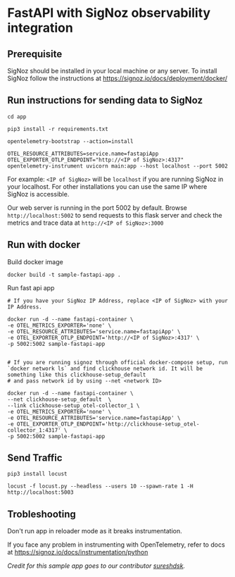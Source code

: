 # FastAPI with SigNoz observability integration
## Prerequisite
SigNoz should be installed in your local machine or any server. To install SigNoz follow the instructions at https://signoz.io/docs/deployment/docker/


## Run instructions for sending data to SigNoz

```
cd app
```

```
pip3 install -r requirements.txt
```

```
opentelemetry-bootstrap --action=install
```

```
OTEL_RESOURCE_ATTRIBUTES=service.name=fastapiApp OTEL_EXPORTER_OTLP_ENDPOINT="http://<IP of SigNoz>:4317" opentelemetry-instrument uvicorn main:app --host localhost --port 5002
```

For example:
`<IP of SigNoz>` will be `localhost` if you are running SigNoz in your localhost. For other installations you can use the same IP where SigNoz is accessible.

Our web server is running in the port 5002 by default. Browse `http://localhost:5002` to send requests to this flask server and check the metrics and trace data at `http://<IP of SigNoz>:3000`


## Run with docker
Build docker image
```
docker build -t sample-fastapi-app .
```

Run fast api app
```
# If you have your SigNoz IP Address, replace <IP of SigNoz> with your IP Address. 

docker run -d --name fastapi-container \
-e OTEL_METRICS_EXPORTER='none' \
-e OTEL_RESOURCE_ATTRIBUTES='service.name=fastapiApp' \
-e OTEL_EXPORTER_OTLP_ENDPOINT='http://<IP of SigNoz>:4317' \
-p 5002:5002 sample-fastapi-app


# If you are running signoz through official docker-compose setup, run `docker network ls` and find clickhouse network id. It will be something like this clickhouse-setup_default 
# and pass network id by using --net <network ID>

docker run -d --name fastapi-container \ 
--net clickhouse-setup_default  \ 
--link clickhouse-setup_otel-collector_1 \
-e OTEL_METRICS_EXPORTER='none' \
-e OTEL_RESOURCE_ATTRIBUTES='service.name=fastapiApp' \
-e OTEL_EXPORTER_OTLP_ENDPOINT='http://clickhouse-setup_otel-collector_1:4317' \
-p 5002:5002 sample-fastapi-app

```


## Send Traffic 
```
pip3 install locust
```

```
locust -f locust.py --headless --users 10 --spawn-rate 1 -H http://localhost:5003
```


## Trobleshooting
Don't run app in reloader mode as it breaks instrumentation.

If you face any problem in instrumenting with OpenTelemetry, refer to docs at 
https://signoz.io/docs/instrumentation/python


_Credit for this sample app goes to our contributor [sureshdsk](https://github.com/sureshdsk)._

